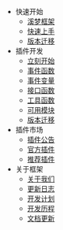 * 快速开始
  * [溪梦框架](/)
  * [快速上手](start/)
  * [版本迁移](update.md)
* 插件开发
  * [立刻开始](develop/)
  * [事件函数](develop/event.md)
  * [事件变量](develop/variable.md)
  * [接口函数](develop/api.md)
  * [工具函数](develop/tools.md)
  * [可用模块](develop/module.md)
  * [版本迁移](develop/update.md)
* 插件市场
  * [插件公告](plugin/)
  * [官方插件](plugin/official.md)
  * [推荐插件](plugin/recommend.md)
* 关于框架
  * [关于我们](about/)
  * [更新日志](about/update.md)
  * [开发计划](about/plan.md)
  * [开发历程](about/history.md)
  * [文档更新](about/docs.md)